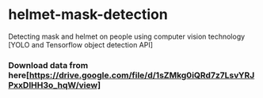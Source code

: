 # helmet-mask-detection
Detecting mask and helmet on people using computer vision technology [YOLO and Tensorflow object detection API]
### Download data from here[https://drive.google.com/file/d/1sZMkg0iQRd7z7LsvYRJPxxDlHH3o_hqW/view]
